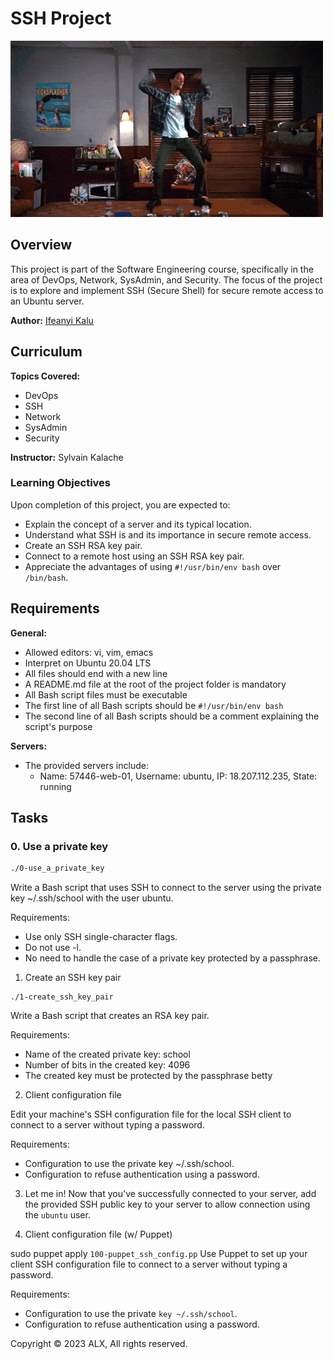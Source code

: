 # SSH Project

![SSH Logo](zPVRKhPsUP5lK.gif)

## Overview

This project is part of the Software Engineering course, specifically in the area of DevOps, Network, SysAdmin, and Security. The focus of the project is to explore and implement SSH (Secure Shell) for secure remote access to an Ubuntu server.

**Author:**  [Ifeanyi Kalu](www.github.com/fazzy12)



## Curriculum

**Topics Covered:**
- DevOps
- SSH
- Network
- SysAdmin
- Security

**Instructor:** Sylvain Kalache

### Learning Objectives

Upon completion of this project, you are expected to:

- Explain the concept of a server and its typical location.
- Understand what SSH is and its importance in secure remote access.
- Create an SSH RSA key pair.
- Connect to a remote host using an SSH RSA key pair.
- Appreciate the advantages of using `#!/usr/bin/env bash` over `/bin/bash`.

## Requirements

**General:**
- Allowed editors: vi, vim, emacs
- Interpret on Ubuntu 20.04 LTS
- All files should end with a new line
- A README.md file at the root of the project folder is mandatory
- All Bash script files must be executable
- The first line of all Bash scripts should be `#!/usr/bin/env bash`
- The second line of all Bash scripts should be a comment explaining the script's purpose

**Servers:**
- The provided servers include:
  - Name: 57446-web-01, Username: ubuntu, IP: 18.207.112.235, State: running

## Tasks

### 0. Use a private key

```bash
./0-use_a_private_key
```
Write a Bash script that uses SSH to connect to the server using the private key ~/.ssh/school with the user ubuntu.

Requirements:

- Use only SSH single-character flags.
- Do not use -l.
- No need to handle the case of a private key protected by a passphrase.

1. Create an SSH key pair

```
./1-create_ssh_key_pair
```
Write a Bash script that creates an RSA key pair.

Requirements:

- Name of the created private key: school
- Number of bits in the created key: 4096
- The created key must be protected by the passphrase betty

2. Client configuration file

Edit your machine's SSH configuration file for the local SSH client to  connect to a server without typing a password.

Requirements:

- Configuration to use the private key ~/.ssh/school.
- Configuration to refuse authentication using a password.

3. Let me in!
Now that you've successfully connected to your server, add the provided SSH public key to your server to allow connection using the `ubuntu` user.

4. Client configuration file (w/ Puppet)

sudo puppet apply `100-puppet_ssh_config.pp`
Use Puppet to set up your client SSH configuration file to connect to a server without typing a password.

Requirements:

- Configuration to use the private `key ~/.ssh/school`.
- Configuration to refuse authentication using a password.

Copyright © 2023 ALX, All rights reserved.
